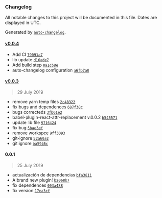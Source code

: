 ### Changelog

All notable changes to this project will be documented in this file. Dates are displayed in UTC.

Generated by [`auto-changelog`](https://github.com/CookPete/auto-changelog).

#### [v0.0.4](https://github.com/ElParking/babel-plugin-react-attr-replacement/compare/v0.0.3...v0.0.4)

- Add CI [`79091a7`](https://github.com/ElParking/babel-plugin-react-attr-replacement/commit/79091a73fb51614011a361d959c2a67935a6e5b2)
- lib update [`d16ade7`](https://github.com/ElParking/babel-plugin-react-attr-replacement/commit/d16ade75a041916202ea325c73f1c2959deeb7ca)
- Add build step [`0a1cb8e`](https://github.com/ElParking/babel-plugin-react-attr-replacement/commit/0a1cb8eb7df42ba5e00c51ad570b699ddc6a7ad4)
- auto-changelog configuration [`a6fb7a0`](https://github.com/ElParking/babel-plugin-react-attr-replacement/commit/a6fb7a028d8263aa987e9127601bc56095e9caa9)

#### [v0.0.3](https://github.com/ElParking/babel-plugin-react-attr-replacement/compare/0.0.1...v0.0.3)

> 29 July 2019

- remove yarn temp files [`2c48322`](https://github.com/ElParking/babel-plugin-react-attr-replacement/commit/2c483226e8bee88bf61ce02ece203a1a64274d98)
- fix bugs and dependences [`687f38c`](https://github.com/ElParking/babel-plugin-react-attr-replacement/commit/687f38c7a55cb48fc5412da85f66d7ea332315c8)
- bugs correcteds [`3fb61e2`](https://github.com/ElParking/babel-plugin-react-attr-replacement/commit/3fb61e297db02690779755b09b7ae2ac7751e968)
- babel-plugin-react-attr-replacement v.0.0.2 [`b545571`](https://github.com/ElParking/babel-plugin-react-attr-replacement/commit/b54557199cf7270d8e07c03417a2a82071461516)
- update lib file [`9716424`](https://github.com/ElParking/babel-plugin-react-attr-replacement/commit/97164243f95a9b4b9523317dd3f6bdf38db9e6ed)
- fix bug [`5bae3ef`](https://github.com/ElParking/babel-plugin-react-attr-replacement/commit/5bae3ef81d669c46331bca1fb6b9b1b2778afe98)
- remove workspce [`9ff3093`](https://github.com/ElParking/babel-plugin-react-attr-replacement/commit/9ff30932fc25b14bbc70a2682a5901c631486456)
- git-ignore [`52a60a2`](https://github.com/ElParking/babel-plugin-react-attr-replacement/commit/52a60a28487cb41640d169c0a15591256ff9f352)
- git ignore [`ba5946c`](https://github.com/ElParking/babel-plugin-react-attr-replacement/commit/ba5946cd47ba4c85ec5cb8e430a33c02b66c04b5)

#### 0.0.1

> 25 July 2019

- actualización de dependencias [`bfa3811`](https://github.com/ElParking/babel-plugin-react-attr-replacement/commit/bfa38114e81c83102d731791aa3691b99e4d0a1d)
- A brand new plugin! [`b2068b7`](https://github.com/ElParking/babel-plugin-react-attr-replacement/commit/b2068b79eaf60643ebab83086388add53b4420c1)
- fix dependences [`003a488`](https://github.com/ElParking/babel-plugin-react-attr-replacement/commit/003a48801fbd3939f9fbd8bdde362694534edc3e)
- fix version [`17ea3cf`](https://github.com/ElParking/babel-plugin-react-attr-replacement/commit/17ea3cfc243de44de690ddc63d8f2dc4d539cd56)
